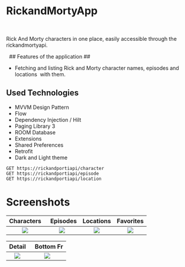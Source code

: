 # RickandMortyApp

 

Rick And Morty characters in one place, easily accessible through the rickandmortyapi.

  ## Features of the application ##
- Fetching and listing Rick and Morty character names, episodes and locations  with them.

## Used Technologies
- MVVM Design Pattern
- Flow
- Dependency Injection / Hilt
- Paging Library 3
- ROOM Database
- Extensions
- Shared Preferences
- Retrofit
- Dark and Light theme


````
GET https://rickandportiapi/character
GET https://rickandportiapi/episode
GET https://rickandportiapi/location
````



# Screenshots
Characters |  Episodes | Locations | Favorites
:---:|:---:|:---:|:---:
![](https://user-images.githubusercontent.com/105877592/230581406-ad610607-8175-49c4-a9c2-a9ff0ac545e1.png)|![](https://user-images.githubusercontent.com/105877592/230582788-657024db-8812-451d-a06c-f3b17b479c09.png)|![](https://user-images.githubusercontent.com/105877592/230583162-a72b23e0-336f-4b34-aeca-238a308f3f55.png)|![](https://user-images.githubusercontent.com/105877592/230582703-0cc00468-e7b7-4803-95b7-9cf73460be78.png)

Detail |  Bottom Fr 
:---:|:---:
![](https://user-images.githubusercontent.com/105877592/230583689-9ff32974-09db-4dfd-863b-a3930976d9dd.png)|![](https://user-images.githubusercontent.com/105877592/230583743-9d8ac085-28b6-4dfc-b547-4f0b2c2d7613.png)

